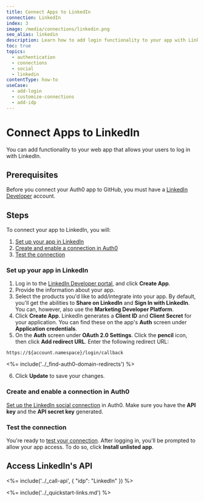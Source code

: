 ```yaml
---
title: Connect Apps to LinkedIn
connection: LinkedIn
index: 3
image: /media/connections/linkedin.png
seo_alias: linkedin
description: Learn how to add login functionality to your app with LinkedIn. You will need to generate keys, copy these into your Auth0 settings, and enable the connection.
toc: true
topics:
  - authentication
  - connections
  - social
  - linkedin
contentType: how-to
useCase:
  - add-login
  - customize-connections
  - add-idp
---
```

# Connect Apps to LinkedIn

You can add functionality to your web app that allows your users to log in with LinkedIn. 

## Prerequisites

Before you connect your Auth0 app to GitHub, you must have a [LinkedIn Developer](https://www.linkedin.com/developers) account.

## Steps

To connect your app to LinkedIn, you will:

1. [Set up your app in LinkedIn](#set-up-your-app-in-LinkedIn)
2. [Create and enable a connection in Auth0](#create-and-enable-a-connection-in-auth0)
3. [Test the connection](#test-the-connection)

### Set up your app in LinkedIn

1. Log in to the [LinkedIn Developer portal](https://www.linkedin.com/developers), and click **Create App**.
2. Provide the information about your app.
3. Select the products you'd like to add/integrate into your app. By default, you'll get the abilities to **Share on LinkedIn** and **Sign In with LinkedIn**. You can, however, also use the **Marketing Developer Platform**.
4. Click **Create App**. LinkedIn generates a **Client ID** and **Client Secret** for your application. You can find these on the app's **Auth** screen under **Application credentials**. 
5. On the **Auth** screen under **OAuth 2.0 Settings**. Click the **pencil** icon, then click **Add redirect URL**. Enter the following redirect URL:

  `https://${account.namespace}/login/callback`

<%= include('../_find-auth0-domain-redirects') %>

6. Click **Update** to save your changes.

### Create and enable a connection in Auth0

[Set up the LinkedIn social connection](/dashboard/guides/connections/set-up-connections-social) in Auth0. Make sure you have the **API key** and the **API secret key** generated.

### Test the connection

You're ready to [test your connection](/dashboard/guides/connections/test-connections-social). After logging in, you'll be prompted to allow your app access. To do so, click **Install unlisted app**.

## Access LinkedIn's API

<%= include('../_call-api', {
  "idp": "LinkedIn"
}) %>

<%= include('../_quickstart-links.md') %>
